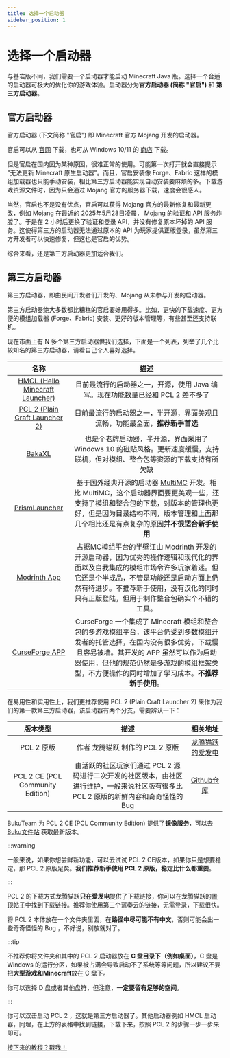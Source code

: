 ```yaml
---
title: 选择一个启动器
sidebar_position: 1
---
```


# 选择一个启动器

与基岩版不同，我们需要一个启动器才能启动 Minecraft Java 版。选择一个合适的启动器可极大的优化你的游戏体验。启动器分为**官方启动器 (简称 "官启")** 和 **第三方启动器**。

## 官方启动器

官方启动器 (下文简称 "官启") 即 Minecraft 官方 Mojang 开发的启动器。

官启可以从 [官网](https://www.minecraft.net/zh-hans/download) 下载，也可从 Windows 10/11 的 [商店](https://apps.microsoft.com/detail/9PGW18NPBZV5?hl=zh-cn&gl=HK&ocid=pdpshare) 下载。

但是官启在国内因为某种原因，很难正常的使用。可能第一次打开就会直接提示 "无法更新 Minecraft 原生启动器"。而且，官启安装像 Forge、Fabric 这样的模组加载器也只能手动安装，相比第三方启动器能实现自动安装要麻烦的多。下载游戏资源文件时，因为只会通过 Mojang 官方的服务器下载，速度会很感人。

当然，官启也不是没有优点，官启可以获得 Mojang 官方的最新修复和最新更改，例如 Mojang 在最近的 2025年5月28日凌晨， Mojang 的验证和 API 服务炸膛了。于是在 2 小时后更换了验证和登录 API，并没有修复原本坏掉的 API 服务。这使得第三方的启动器无法通过原本的 API 为玩家提供正版登录，虽然第三方开发者可以快速修复，但这也是官启的优势。

综合来看，还是第三方启动器更加适合我们。

## 第三方启动器

第三方启动器，即由民间开发者们开发的、Mojang 从未参与开发的启动器。

第三方启动器绝大多数都比糟糕的官启要好用得多。比如，更快的下载速度、更方便的模组加载器 (Forge、Fabric) 安装、更好的版本管理等，有些甚至还支持联机。

现在市面上有 N 多个第三方启动器供我们选择，下面是一个列表，列举了几个比较知名的第三方启动器，请看自己个人喜好选择。

|名称|描述|
|:-:|:-:|
|[HMCL (Hello Minecraft Launcher)](https://hmcl.huangyuhui.net/)|目前最流行的启动器之一，开源，使用 Java 编写。现在功能数量已经和 PCL 2 差不多了|
|[PCL 2 (Plain Craft Launcher 2)](https://afdian.com/p/0164034c016c11ebafcb52540025c377)|目前最流行的启动器之一，半开源，界面美观且流畅，功能最全面，**推荐新手首选**|
|[BakaXL](https://www.bakaxl.com/)|也是个老牌启动器，半开源，界面采用了 Windows 10 的磁贴风格。更新速度缓慢，支持联机，但对模组、整合包等资源的下载支持有所欠缺|
|[PrismLauncher](https://prismlauncher.org/)|基于国外经典开源的启动器 [MultiMC](https://multimc.org/) 开发。相比 MultiMC，这个启动器界面要更美观一些，还支持了模组和整合包的下载，对版本的管理也更好，但是因为目录结构不同，版本管理和上面那几个相比还是有点复杂的原因**并不很适合新手使用**|
|[Modrinth App](https://modrinth.com/app)|占据MC模组平台的半壁江山 Modrinth 开发的开源启动器，因为优秀的操作逻辑和现代化的界面以及自我集成的模组市场令许多玩家着迷。但它还是个半成品，不管是功能还是启动方面上仍然有待进步。不推荐新手使用，没有汉化的同时只有正版登陆，但用于制作整合包确实个不错的工具。|
|[CurseForge APP](https://www.curseforge.com/download/app)|CurseForge 一个集成了 Minecraft 模组和整合包的多游戏模组平台，该平台仍受到多数模组开发者的托管选择，在国内没有很多优势，下载慢且容易被墙。其开发的 APP 虽然可以作为启动器使用，但他的规范仍然是多游戏的模组框架类型，不方便操作的同时增加了学习成本。**不推荐新手使用**。|

在易用性和实用性上，我们更推荐使用 PCL 2 (Plain Craft Launcher 2) 来作为我们的第一款第三方启动器，该启动器有两个分支，需要辨认一下：

|             版本类型             |                             描述                             |                        相关地址                        |
| :------------------------------: | :----------------------------------------------------------: | :----------------------------------------------------: |
|            PCL 2 原版            |               作者 龙腾猫跃 制作的 PCL 2 原版                |     [龙腾猫跃的爱发电](https://afdian.com/a/LTCat)     |
| PCL 2 CE (PCL Community Edition) | 由活跃的社区玩家们通过 PCL 2 源码进行二次开发的社区版本，由社区进行维护，一般来说社区版有很多比 PCL 2 原版的新鲜内容和奇奇怪怪的 Bug | [Github仓库](https://github.com/PCL-Community/PCL2-CE) |

BukuTeam 为 PCL 2 CE (PCL Community Edition) 提供了**镜像服务**，可以去 [Buku文件站](https://file.buku.wiki) 获取最新版本。

:::warning

一般来说，如果你想尝鲜新功能，可以去试试 PCL 2 CE版本，如果你只是想要稳定，那 PCL 2 原版足矣。**我们推荐新手使用 PCL 2 原版，稳定比什么都重要**。

:::

PCL 2 的下载方式龙腾猫跃**只在爱发电**提供了下载链接，你可以在龙腾猫跃的[置顶帖子](https://afdian.com/p/0164034c016c11ebafcb52540025c377)中找到下载链接。推荐你使用第三个蓝奏云的链接，无需登录，下载很快。

将 PCL 2 本体放在一个文件夹里面，在**路径中尽可能不有中文**，否则可能会出一些奇奇怪怪的 Bug ，不好说，别放就对了。

:::tip

不推荐你将文件夹和其中的 PCL 2 启动器放在 **C 盘目录下（例如桌面）**，C 盘是 Windows 的运行分区，如果被占满会导致启动不了系统等等问题，所以建议不要把**大型游戏和Minecraft**放在 C 盘下。

你可以选择 D 盘或者其他盘符，但注意，**一定要留有足够的空间**。

:::

你可以双击启动 PCL 2 ，这就是第三方启动器了。其他启动器例如 HMCL 启动器，同理，在上方的表格中找到链接，下载下来，按照 PCL 2 的步骤一步一步来即可。

[接下来的教程？戳我！](https://docs.buku.wiki/PC/java/launch/meet-the-launchers)



